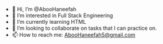 - 👋 Hi, I’m @AbooHaneefah
- 👀 I’m interested in Full Stack Engineering
- 🌱 I’m currently learning HTML
- 💞️ I’m looking to collaborate on tasks that I can practice on.
- 📫 How to reach me: AbooHaneefah5@gmail.com

<!---
AbooHaneefah/AbooHaneefah is a ✨ special ✨ repository because its `README.md` (this file) appears on your GitHub profile.
You can click the Preview link to take a look at your changes.
--->
